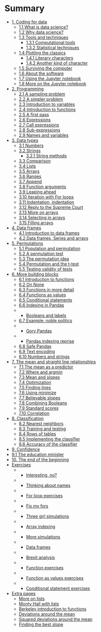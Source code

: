 # Summary

* [1. Coding for data](notebooks/01/intro.md)
  * [1.1 What is data science?](notebooks/01/what-is-data-science.md)
  * [1.2 Why data science?](notebooks/01/why-data-science.md)
  * [1.3 Tools and techniques](notebooks/01/tools_techniques.md)
    * [1.3.1 Computational tools](notebooks/01/computational-tools.md)
    * [1.3.2 Statistical techniques](notebooks/01/statistical-techniques.md)
  * [1.4 Plotting the classics](notebooks/01/Plotting_the_Classics.ipynb)
    * [1.4.1 Literary characters](notebooks/01/Literary_Characters.ipynb)
    * [1.4.2 Another kind of character](notebooks/01/Another_Kind_Of_Character.ipynb)
  * [1.5 Surviving the computer](notebooks/01/surviving_computers.md)
  * [1.6 About the software](notebooks/01/the_software.md)
  * [1.7 Using the Jupyter notebook](notebooks/01/using_jupyter.ipynb)
  * [1.8 More on the Jupyter notebook](notebooks/01/more_on_jupyter.ipynb)
* [2. Programming](notebooks/02/to_code.md)
  * [2.1 A sampling problem](notebooks/02/sampling_problem.md)
  * [2.2 A simpler problem](notebooks/02/three_girls.ipynb)
  * [2.3 Introduction to variables](notebooks/02/variables_intro.ipynb)
  * [2.4 Introduction to functions](notebooks/02/functions.ipynb)
  * [2.5 A first pass](notebooks/02/first_pass_three_girls.ipynb)
  * [2.6 Expressions](notebooks/02/Expressions.ipynb)
  * [2.7 Call expressions](notebooks/02/Calls.ipynb)
  * [2.8 Sub-expressions](notebooks/02/sub_expressions.ipynb)
  * [2.9 Names and variables](notebooks/02/Names.ipynb)
* [3. Data types](notebooks/03/data_types.ipynb)
  * [3.1 Numbers](notebooks/03/Numbers.ipynb)
  * [3.2 Strings](notebooks/03/Strings.ipynb)
    * [3.2.1 String methods](notebooks/03/String_Methods.ipynb)
  * [3.3 Comparison](notebooks/03/Comparison.ipynb)
  * [3.4 Lists](notebooks/03/lists.ipynb)
  * [3.5 Arrays](notebooks/03/Arrays.ipynb)
  * [3.6 Ranges](notebooks/03/Ranges.ipynb)
  * [3.7 Append](notebooks/03/numpy_append.ipynb)
  * [3.8 Function arguments](notebooks/03/function_arguments.ipynb)
  * [3.9 Leaping ahead](notebooks/03/leaping_ahead.ipynb)
  * [3.10 Iteration with For loops](notebooks/03/iteration.ipynb)
  * [3.11 Indentation, indentation](notebooks/03/indentation.ipynb)
  * [3.12 Reply to the Supreme Court](notebooks/03/reply_supreme.ipynb)
  * [3.13 More on arrays](notebooks/03/More_on_Arrays.ipynb)
  * [3.14 Selecting in arrays](notebooks/03/array_indexing.ipynb)
  * [3.15 Filling arrays](notebooks/03/filling_arrays.ipynb)
* [4. Data frames](notebooks/04/data_frames.md)
  * [4.1 Introduction to data frames](notebooks/04/data_frame_intro.ipynb)
  * [4.2 Data frames, Series and arrays](notebooks/04/df_series_arrays.ipynb)
* [5. Permutations](notebooks/05/permutation.md)
  * [5.1 Population and permutation](notebooks/05/population_permutation.ipynb)
  * [5.2 A permutation test](notebooks/05/brexit_ages.ipynb)
  * [5.3 The permutation idea](notebooks/05/permutation_idea.ipynb)
  * [5.4 Permutation and the t-test](notebooks/05/permutation_and_t_test.ipynb)
  * [5.5 Testing validity of tests](notebooks/05/testing_t.ipynb)
* [6. More building blocks](notebooks/07/more_building_blocks.md)
  * [6.1 Introduction to functions](notebooks/07/introducing_functions.ipynb)
  * [6.2 On None](notebooks/07/none.ipynb)
  * [6.3 Functions in more detail](notebooks/07/functions.ipynb)
  * [6.4 Functions as values](notebooks/07/functions_as_values.ipynb)
  * [6.5 Conditional statements](notebooks/07/conditional_statements.ipynb)
  * [6.6 Indexing in Pandas](notebooks/07/pandas_indexing.ipynb)
  * - [Booleans and labels](notebooks/07/booleans_and_labels.ipynb)
  * [6.7 Example: noble politics](notebooks/07/noble_politics.ipynb)
  * - [Gory Pandas](notebooks/07/gory_pandas.ipynb)
  * - [Pandas indexing reprise](notebooks/07/pandas_indexing_reprise.ipynb)
  * [6.8 Safe Pandas](notebooks/07/safe_pandas.ipynb)
  * [6.9 Text encoding](notebooks/07/text_encoding.ipynb)
  * [6.10 Numbers and strings](notebooks/07/numbers_and_strings.ipynb)
* [7. The mean and straight line relationships](notebooks/08/mean.md)
  * [7.1 The mean as a predictor](notebooks/08/mean_meaning.ipynb)
  * [7.2 Where and argmin](notebooks/08/where_and_argmin.ipynb)
  * [7.3 Mean and slopes](notebooks/08/mean_and_slopes.ipynb)
  * [7.4 Optimization](notebooks/08/optimization.ipynb)
  * [7.5 Finding lines](notebooks/08/finding_lines.ipynb)
  * [7.6 Using minimize](notebooks/08/using_minimize.ipynb)
  * [7.7 Believable slopes](notebooks/08/inference_on_slopes.ipynb)
  * [7.8 Combining Booleans](notebooks/08/combining_boolean_arrays.ipynb)
  * [7.9 Standard scores](notebooks/08/standard_scores.ipynb)
  * [7.10 Correlation](notebooks/08/Correlation.ipynb)
* [8. Classification](notebooks/09/classification.md)
  * [8.2 Nearest neighbors](notebooks/09/Nearest_Neighbors.ipynb)
  * [8.3 Training and testing](notebooks/09/Training_and_Testing.ipynb)
  * [8.4 Rows of tables](notebooks/09/Rows_of_Tables.ipynb)
  * [8.5 Implementing the classifier](notebooks/09/Implementing_the_Classifier.ipynb)
  * [8.6 Accuracy of the classifier](notebooks/09/Accuracy_of_the_Classifier.ipynb)
* [9. Confidence](notebooks/10/confidence.md)
* [9.1 The education minister](notebooks/10/havana_math.ipynb)
* [10. The end of the beginning](notebooks/end/end_of_beginning.md)
* [Exercises](notebooks/exercises/exercises.md)
  * - [Interesting, no?](notebooks/exercises/interesting.ipynb)
  * - [Thinking about names](exercises/names.md)
  * - [For loop exercises](notebooks/exercises/for_loops.ipynb)
  * - [Fix my fors](notebooks/exercises/fix_my_fors.ipynb)
  * - [Three girl simulations](notebooks/exercises/three_girl_simulations.ipynb)
  * - [Array indexing](notebooks/exercises/array_indexing.ipynb)
  * - [More simulations](notebooks/exercises/simulation.ipynb)
  * - [Data frames](notebooks/exercises/df_exercises.ipynb)
  * - [Brexit analysis](notebooks/exercises/brexit_analysis.ipynb)
  * - [Function exercises](notebooks/exercises/function_exercises.ipynb)
  * - [Function as values exercises](notebooks/exercises/functions_values_exercises.ipynb)
  * - [Conditional statement exercises](notebooks/exercises/conditional_statements_exercises.ipynb)
* [Extra pages](notebooks/extra/extra.md)
  * [More on lists](notebooks/extra/more_on_lists.ipynb)
  * [Monty Hall with lists](notebooks/extra/monty_hall_lists.ipynb)
  * [Berkeley introduction to functions](notebooks/extra/data8_functions.ipynb)
  * [Deviations around the mean](notebooks/extra/mean_deviations.md)
  * [Squared deviations around the mean](notebooks/extra/mean_sq_deviations.md)
  * [Finding the best slope](notebooks/extra/slope_deviations.md)
